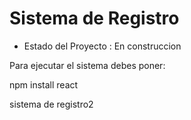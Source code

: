 <h1>Sistema de Registro</h1>

- Estado del Proyecto : En construccion 

Para ejecutar el sistema debes poner:

 npm install react

sistema de registro2
